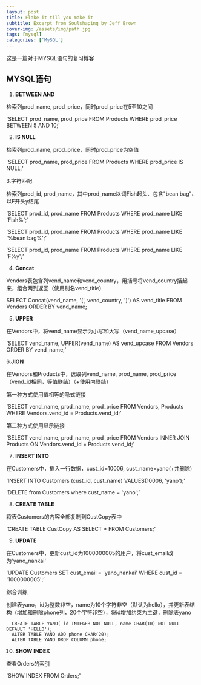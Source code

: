 ```yaml
---
layout: post
title: Flake it till you make it
subtitle: Excerpt from Soulshaping by Jeff Brown
cover-img: /assets/img/path.jpg
tags: [mysql]
categories: ['MySQL']
---
```


这是一篇对于MYSQL语句的复习博客

## MYSQL语句


1. **BETWEEN AND**


检索列prod_name, prod_price，同时prod_price在5至10之间


`SELECT prod_name, prod_price FROM Products WHERE prod_price BETWEEN 5 AND 10;'


2. **IS NULL**


检索列prod_name, prod_price，同时prod_price为空值


`SELECT prod_name, prod_price FROM Products WHERE prod_price IS NULL;'


3.字符匹配


检索列prod_id, prod_name，其中prod_name以词Fish起头、包含"bean bag"、以F开头y结尾


’SELECT  prod_id, prod_name FROM Products WHERE prod_name LIKE 'Fish%';‘

‘SELECT  prod_id, prod_name FROM Products WHERE prod_name LIKE '%bean bag%';’

‘SELECT  prod_id, prod_name FROM Products WHERE prod_name LIKE 'F%y';’



4. **Concat**


Vendors表包含列vend_name和vend_country，用括号将vend_country括起来，组合两列返回（使用别名vend_title）


SELECT Concat(vend_name, '(', vend_country, ')') AS vend_title FROM Vendors ORDER BY vend_name;


5. **UPPER**


在Vendors中，将vend_name显示为小写和大写（vend_name_upcase）


‘SELECT vend_name, UPPER(vend_name) AS vend_upcase FROM Vendors ORDER BY vend_name;’


6.**JION**


在Vendors和Products中，选取列vend_name, prod_name, prod_price（vend_id相同，等值联结）（+使用内联结）


第一种方式使用值相等的隐式链接


‘SELECT vend_name, prod_name, prod_price FROM Vendors, Products WHERE Vendors.vend_id = Products.vend_id;‘


第二种方式使用显示链接


‘SELECT vend_name, prod_name, prod_price FROM Vendors INNER JOIN Products ON Vendors.vend_id = Products.vend_id;’


7. **INSERT INTO**


在Customers中，插入一行数据，cust_id=10006, cust_name=yano(+并删除)


‘INSERT INTO Customers (cust_id, cust_name) VALUES(10006, 'yano');’


 ‘DELETE from Customers where cust_name = 'yano';’
 
 
 8. **CREATE TABLE**
 
 
 将表Customers的内容全部复制到CustCopy表中


 ‘CREATE TABLE CustCopy AS  SELECT * FROM Customers;’
 
 
 9. **UPDATE**
 
 
 在Customers中，更新cust_id为1000000005的用户，将cust_email改为'yano_nankai'


‘UPDATE Customers SET cust_email = 'yano_nankai' WHERE cust_id = '1000000005';’


综合训练


创建表yano，id为整数非空，name为10个字符非空（默认为hello），并更新表结构（增加和删除phone列，20个字符非空），将id增加约束为主键，删除表yano


```
  CREATE TABLE YANO( id INTEGER NOT NULL, name CHAR(10) NOT NULL DEFAULT 'HELLO');
  ALTER TABLE YANO ADD phone CHAR(20);
  ALTER TABLE YANO DROP COLUMN phone;
```


10. **SHOW INDEX**


查看Orders的索引


'SHOW INDEX FROM Orders;'
